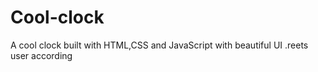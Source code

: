 # Cool-clock
A cool clock built with HTML,CSS and JavaScript with beautiful UI .reets user according   

